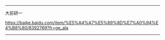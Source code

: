 
---

大前研一

https://baike.baidu.com/item/%E5%A4%A7%E5%89%8D%E7%A0%94%E4%B8%80/8392769?fr=ge_ala



---


